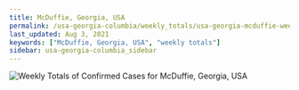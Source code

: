 ```yaml
---
title: McDuffie, Georgia, USA
permalink: /usa-georgia-columbia/weekly_totals/usa-georgia-mcduffie-weekly_totals.html
last_updated: Aug 3, 2021
keywords: ["McDuffie, Georgia, USA", "weekly totals"]
sidebar: usa-georgia-columbia_sidebar
---
```


![Weekly Totals of Confirmed Cases for McDuffie, Georgia, USA](/covid_tracker/images/graphs/usa-georgia-mcduffie-weekly_totals_graph.png)
